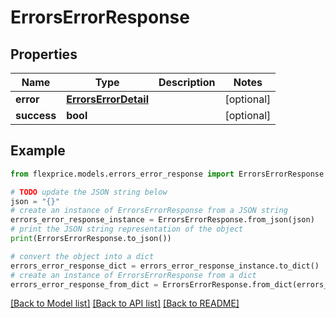 # ErrorsErrorResponse


## Properties

Name | Type | Description | Notes
------------ | ------------- | ------------- | -------------
**error** | [**ErrorsErrorDetail**](ErrorsErrorDetail.md) |  | [optional] 
**success** | **bool** |  | [optional] 

## Example

```python
from flexprice.models.errors_error_response import ErrorsErrorResponse

# TODO update the JSON string below
json = "{}"
# create an instance of ErrorsErrorResponse from a JSON string
errors_error_response_instance = ErrorsErrorResponse.from_json(json)
# print the JSON string representation of the object
print(ErrorsErrorResponse.to_json())

# convert the object into a dict
errors_error_response_dict = errors_error_response_instance.to_dict()
# create an instance of ErrorsErrorResponse from a dict
errors_error_response_from_dict = ErrorsErrorResponse.from_dict(errors_error_response_dict)
```
[[Back to Model list]](../README.md#documentation-for-models) [[Back to API list]](../README.md#documentation-for-api-endpoints) [[Back to README]](../README.md)


